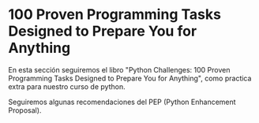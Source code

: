 # 100 Proven Programming Tasks Designed to Prepare You for Anything

En esta sección seguiremos el libro "Python Challenges: 100 Proven Programming Tasks Designed to Prepare You for Anything", como practica extra para nuestro curso de python.


Seguiremos algunas recomendaciones del PEP (Python Enhancement Proposal).







